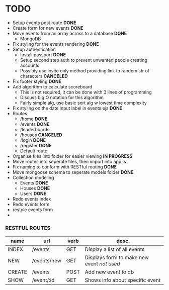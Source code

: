 # TODO

* Setup events post route **DONE**
* Create form for new events **DONE**
* Move events from an array across to a database **DONE**
    * MongoDB
* Fix styling for the events rendering **DONE**
* Setup authentication
    * Install passport **DONE**
    * Setup second step auth to prevent unwanted people creating accounts
    * Possibly use invite only method providing link to random str of characters **CANCELED**
* Fix footer styling **DONE**
* Add algorithm to calculate scoreboard
    * This is not required, it can be done with 3 lines of programming 
    * Discuss big O notation for this algorithm
    * Fairly simple alg, use basic sort alg w lowest time complexity
* Fix styling on the date input label in events.ejs **DONE**
* Routes
    * /home **DONE**
    * /events **DONE**
    * /leaderboards
    * /houses **CANCELED**
    * /login **DONE**
    * /register **DONE**
    * Default route
* Organise files into folder for easier viewing **IN PROGRESS**
* Move routes into seperate files, then import into app.js
* Fix naming to conform with RESTful routing **DONE**
* Move mongoose schema to seperate models folder **DONE**
* Collection modeling
    * Events **DONE**
    * Houses **DONE**
    * Users **DONE**
* Redo events index
* Redo events form
* restyle events form
*

### RESTFUL ROUTES

name | url | verb | desc.
--- | --- | --- | ---
INDEX | /events | GET | Display a list of all events
NEW | /events/new | GET | Displays form to make new event *not used*
CREATE | /events | POST | Add new event to db
SHOW | /event/:id | GET | Shows info about specific event
